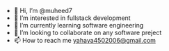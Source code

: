 - 👋 Hi, I’m @muheed7
- 👀 I’m interested in fullstack development
- 🌱 I’m currently learning software engineering
- 💞️ I’m looking to collaborate on any software preject
- 📫 How to reach me yahaya4502006@gmail.com

<!---
muheed7/muheed7 is a ✨ special ✨ repository because its `README.md` (this file) appears on your GitHub profile.
You can click the Preview link to take a look at your changes.
--->

